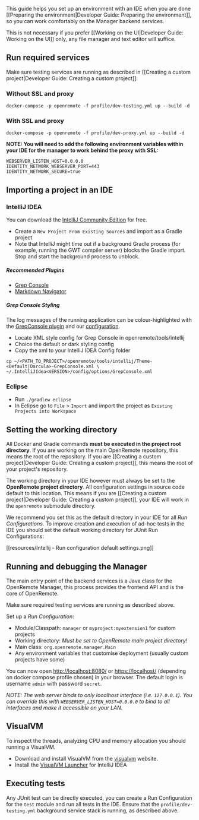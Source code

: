 This guide helps you set up an environment with an IDE when you are done [[Preparing the environment|Developer Guide: Preparing the environment]], so you can work comfortably on the Manager backend services.

This is not necessary if you prefer [[Working on the UI|Developer Guide: Working on the UI]] only, any file manager and text editor will suffice.

## Run required services

Make sure testing services are running as described in [[Creating a custom project|Developer Guide: Creating a custom project]]:

### Without SSL and proxy
```
docker-compose -p openremote -f profile/dev-testing.yml up --build -d
```

### With SSL and proxy
```
docker-compose -p openremote -f profile/dev-proxy.yml up --build -d
```

**NOTE: You will need to add the following environment variables within your IDE for the manager to work behind the proxy with SSL:**

```
WEBSERVER_LISTEN_HOST=0.0.0.0
IDENTITY_NETWORK_WEBSERVER_PORT=443
IDENTITY_NETWORK_SECURE=true
```

## Importing a project in an IDE

### IntelliJ IDEA

You can download the [IntelliJ Community Edition](https://www.jetbrains.com/idea/download/) for free.

- Create a `New Project From Existing Sources` and import as a Gradle project
- Note that IntelliJ might time out if a background Gradle process (for example, running the GWT compiler server) blocks the Gradle import. Stop and start the background process to unblock.

##### Recommended Plugins
- [Grep Console](https://plugins.jetbrains.com/plugin/7125-grep-console)
- [Markdown Navigator](https://plugins.jetbrains.com/plugin/7896-markdown-navigator)

##### Grep Console Styling
The log messages of the running application can be colour-highlighted with the [GrepConsole plugin](https://plugins.jetbrains.com/plugin/7125-grep-console) and our [configuration](https://github.com/openremote/openremote/tree/master/tools/intellij).

- Locate XML style config for Grep Console in openremote/tools/intellij
- Choice the default or dark styling config
- Copy the xml to your IntelliJ IDEA Config folder 
```
cp ~/<PATH_TO_PROJECT>/openremote/tools/intellij/Theme-<Default|Darcula>-GrepConsole.xml \
~/.IntelliJIdea<VERSION>/config/options/GrepConsole.xml
```

### Eclipse

- Run `./gradlew eclipse`
- In Eclipse go to `File` > `Import` and import the project as `Existing Projects into Workspace`

## Setting the working directory

All Docker and Gradle commands **must be executed in the project root directory**. If you are working on the main OpenRemote repository, this means the root of the repository. If you are [[Creating a custom project|Developer Guide: Creating a custom project]], this means the root of your project's repository.

The working directory in your IDE however must always be set to the **OpenRemote project directory**. All configuration settings in source code default to this location. This means if you are [[Creating a custom project|Developer Guide: Creating a custom project]], your IDE will work in the `openremote` submodule directory.

We recommend you set this as the default directory in your IDE for all *Run Configurations*. To improve creation and execution of ad-hoc tests in the IDE you should set the default working directory for JUnit Run Configurations:

[[resources/Intellij - Run configuration default settings.png]]

## Running and debugging the Manager

The main entry point of the backend services is a Java class for the OpenRemote Manager, this process provides the frontend API and is the core of OpenRemote.

Make sure required testing services are running as described above.

Set up a *Run Configuration*:

- Module/Classpath: `manager` or `myproject:myextension1` for custom projects
- Working directory: *Must be set to OpenRemote main project directory!*
- Main class: `org.openremote.manager.Main`
- Any environment variables that customise deployment (usually custom projects have some)

You can now open [http://localhost:8080/](http://localhost:8080/) or [https://localhost/](https://localhost/) (depending on docker compose profile chosen) in your browser. The default login is username `admin` with password `secret`.

*NOTE: The web server binds to only localhost interface (i.e. `127.0.0.1`). You can override this with `WEBSERVER_LISTEN_HOST=0.0.0.0` to bind to all interfaces and make it accessible on your LAN.*

## VisualVM
To inspect the threads, analyzing CPU and memory allocation you should running a VisualVM.

- Download and install VisualVM from the [visualvm](https://visualvm.github.io/) website.
- Install the [VisualVM Launcher](https://plugins.jetbrains.com/plugin/7115-visualvm-launcher) for IntelliJ IDEA

## Executing tests

Any JUnit test can be directly executed, you can create a Run Configuration for the `test` module and run all tests in the IDE. Ensure that the `profile/dev-testing.yml` background service stack is running, as described above.
